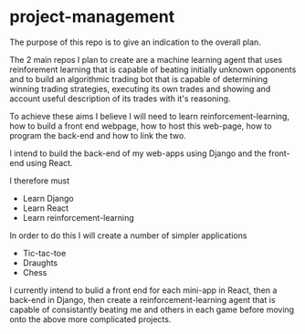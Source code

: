 # project-management
The purpose of this repo is to give an indication to the overall plan.

The 2 main repos I plan to create are a machine learning agent that uses reinforement learning that is capable of beating initially unknown opponents and to build an algorithmic trading bot that is capable of determining winning trading strategies, executing its own trades and showing and account useful description of its trades with it's reasoning.

To achieve these aims I believe I will need to learn reinforcement-learning, how to build a front end webpage, how to host this web-page, how to program the back-end and how to link the two.

I intend to build the back-end of my web-apps using Django and the front-end using React.

I therefore must
- Learn Django
- Learn React
- Learn reinforcement-learning

In order to do this I will create a number of simpler applications
- Tic-tac-toe
- Draughts
- Chess

I currently intend to bulid a front end for each mini-app in React, then a back-end in Django, then create a reinforcement-learning agent that is capable of consistantly beating me and others in each game before moving onto the above more complicated projects.
